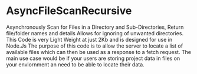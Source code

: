 # AsyncFileScanRecursive
Asynchronously Scan for Files in a Directory and Sub-Directories, Return file/folder names and details
Allows for ignoring of unwanted directories.
This Code is very Light Weight at just 2Kb and is designed for use in Node.Js 
The purpose of this code is to allow the server to locate a list of available files which can then be used as a response to a fetch request. The main use case would be if your users are storing project data in files on your enviornment an need to be able to locate their data. 
